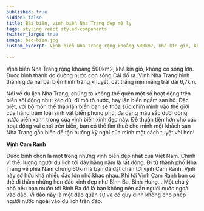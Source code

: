 ```yaml
---
published: true
hidden: false
title: Bãi biển, vịnh biển Nha Trang đẹp mê ly
tags: styling react styled-components
twitter_large: true
image: bao-bien.jpg
custom_excerpt: Vịnh biển Nha Trang rộng khoảng 500km2, khá kín gió, không có sóng lớn. Được hình thành do đường nước con sông Cái đổ ra.
 
---
```


Vịnh biển Nha Trang rộng khoảng 500km2, khá kín gió, không có sóng lớn. Được hình thành do đường nước con sông Cái đổ ra. Vịnh Nha Trang hình thành giữa hai bãi biển hình trăng khuyết, cát trắng mịn màng trải dài 6,7km.


Nói về du lịch Nha Trang, chúng ta không thể quên một số hoạt động trên biển sôi động như: kéo dù, đi mô tô nước, hay lặn biển ngắm san hô. Đặc biệt, với bộ môn thể thao lặn biển bạn sẽ thỏa sức chìm mình vào thế giới của hàng trăm loài sinh vật biển phong phú, đa dạng màu sắc dưới dòng nước biển xanh trong của vịnh biển xinh đẹp này. Để thuận tiện hơn cho các hoạt động vui chơi trên biển, bạn có thể tìm thuê cho mình một khách sạn Nha Trang gần biển để tận hưởng kỳ nghỉ của mình một cách tuyệt vời hơn!

**Vịnh Cam Ranh**

Được bình chọn là một trong những vịnh biển đẹp nhất của Việt Nam. Chính vì thế, lượng người du lịch tới đây hằng năm là rất động. Đi từ thành phố Nha Trang về phía Nam chừng 60km là bạn đã đặt chân tới vịnh Cam Ranh. Vịnh này sở hữu khá nhiều đảo lớn nhỏ khác nhau. Khi tới Vịnh Cam Ranh bạn có thể đi thăm những hòn đảo xinh đẹp như Bình Ba, Bình Hưng… Một chú ý nhỏ nếu bạn muốn tới Bình Ba đó là bạn không nên dẫn người nước ngoài vào đảo. Vì đảo này là một đảo quân sự và có quy định không cho phép người nước ngoài vào du lịch trên đảo.